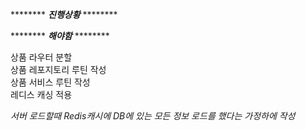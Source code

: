 ******** ***진행상황*** ********  

******** ***해야함*** ********  

상품 라우터 분할  
상품 레포지토리 루틴 작성  
상품 서비스 루틴 작성  
레디스 캐싱 적용  

*서버 로드할때 Redis캐시에 DB에 있는 모든 정보 로드를 했다는 가정하에 작성*
